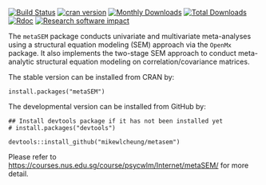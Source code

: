 [![Build Status](https://travis-ci.org/mikewlcheung/metasem.svg?branch=master)](https://travis-ci.org/mikewlcheung/metasem)
[![cran version](http://www.r-pkg.org/badges/version/metaSEM)](https://cran.r-project.org/package=metaSEM)
[![Monthly Downloads](http://cranlogs.r-pkg.org/badges/metaSEM)](http://cranlogs.r-pkg.org/badges/metaSEM)
[![Total Downloads](http://cranlogs.r-pkg.org/badges/grand-total/metaSEM)](http://cranlogs.r-pkg.org/badges/grand-total/metaSEM)
[![Rdoc](http://www.rdocumentation.org/badges/version/metaSEM)](http://www.rdocumentation.org/packages/metaSEM)
[![Research software impact](http://depsy.org/api/package/cran/metaSEM/badge.svg)](http://depsy.org/package/r/metaSEM)

The `metaSEM` package conducts univariate and multivariate meta-analyses using a structural equation modeling (SEM) approach via the `OpenMx` package. It also implements the two-stage SEM approach to conduct meta-analytic structural equation modeling on correlation/covariance matrices.

The stable version can be installed from CRAN by:
```
install.packages("metaSEM")
```

The developmental version can be installed from GitHub by:
```
## Install devtools package if it has not been installed yet
# install.packages("devtools")

devtools::install_github("mikewlcheung/metasem")
```

Please refer to https://courses.nus.edu.sg/course/psycwlm/Internet/metaSEM/ for more detail.
